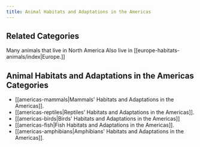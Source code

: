```yaml
---
title: Animal Habitats and Adaptations in the Americas
---
```

## Related Categories

Many animals that live in North America Also live in [[europe-habitats-animals/index|Europe.]]
## Animal Habitats and Adaptations in the Americas Categories
- [[americas-mammals|Mammals' Habitats and Adaptations in the Americas]].
- [[americas-reptiles|Reptiles' Habitats and Adaptations in the Americas]].
- [[americas-birds|Birds' Habitats and Adaptations in the Americas]]
- [[americas-fish|Fish Habitats and Adaptations in the Americas]].
- [[americas-amphibians|Amphibians' Habitats and Adaptations in the Americas]].